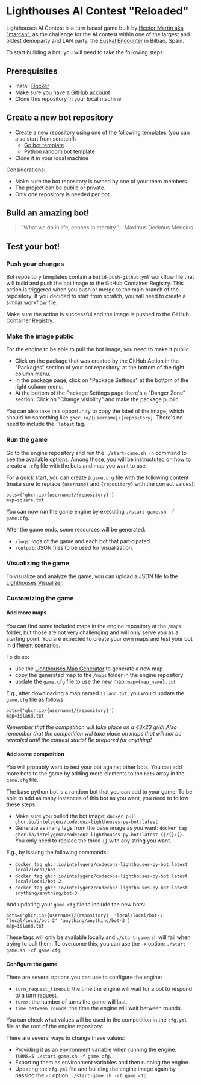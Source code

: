 # Lighthouses AI Contest "Reloaded"

Lighthouses AI Contest is a turn based game built by [Hector Martin aka "marcan"](https://github.com/marcan/lighthouses_aicontest), as the challenge for the AI contest within one of the largest and oldest demoparty and LAN party, the [Euskal Encounter](https://ee32.euskalencounter.org/) in Bilbao, Spain.

To start building a bot, you will need to take the following steps:

## Prerequisites

- Install [Docker](https://docs.docker.com/engine/install/#release-channels)
- Make sure you have a [GitHub account](https://www.github.com)
- Clone this repository in your local machine

## Create a new bot repository

- Create a new repository using one of the following templates (you can also start from scratch!):
    - [Go bot template](https://github.com/new?owner=intelygenz&template_name=codeconz-lighthouses-go-bot&template_owner=intelygenz)
    - [Python random bot template](https://github.com/new?owner=intelygenz&template_name=codeconz-lighthouses-py-bot&template_owner=intelygenz)
- Clone it in your local machine

Considerations:

- Make sure the bot repository is owned by one of your team members.
- The project can be public or private.
- Only one repository is needed per bot.

## Build an amazing bot!

> "What we do in life, echoes in eternity." - Maximus Decimus Meridius

## Test your bot!

### Push your changes

Bot repository templates contain a `build-push-github.yml` workflow file that will build and push the bot image to the GitHub Container Registry.
This action is triggered when you push or merge to the main branch of the repository.
If you decided to start from scratch, you will need to create a similar workflow file.

Make sure the action is successful and the image is pushed to the GitHub Container Registry.

### Make the image public

For the engine to be able to pull the bot image, you need to make it public.

- Click on the package that was created by the GitHub Action in the "Packages" section of your bot repository, at the bottom of the right column menu.
- In the package page, click on "Package Settings" at the bottom of the right column menu.
- At the bottom of the Package Settings page there's a "Danger Zone" section. Click on "Change visibility" and make the package public.

You can also take this opportunity to copy the label of the image, which should be something like `ghcr.io/{username}/{repository}`. 
There's no need to include the `:latest` tag.

### Run the game

Go to the engine repository and run the `./start-game.sh -h` command to see the available options.
Among those, you will be instructuted on how to create a `.cfg` file with the bots and map you want to use.

For a quick start, you can create a `game.cfg` file with the following content (make sure to replace `{username}` and `{repository}` with the correct values):
```
bots=('ghcr.io/{username}/{repository}')
map=square.txt
```

You can now run the game engine by executing `./start-game.sh -f game.cfg`.

After the game ends, some resources will be generated:
- `/logs`: logs of the game and each bot that participated.
- `/output`: JSON files to be used for visualization.

### Visualizing the game

To visualize and analyze the game, you can upload a JSON file to the [Lighthouses Visualizer](https://intelygenz.github.io/codeconz-lighthouses-engine/).

### Customizing the game

#### Add more maps

You can find some included maps in the engine repository at the `/maps` folder,
but those are not very challenging and will only serve you as a starting point.
You are expected to create your own maps and test your bot in different scenarios.

To do so:

- use the [Lighthouses Map Generator](https://dovixman.github.io/lighthouses_map_generator/) to generate a new map
- copy the generated map to the `/maps` folder in the engine repository
- update the `game.cfg` file to use the new map: `map={map_name}.txt`

E.g., after downloading a map named `island.txt`, you would update the `game.cfg` file as follows:

```
bots=('ghcr.io/{username}/{repository}')
map=island.txt
```

*Remember that the competition will take place on a 43x23 grid!*
*Also remember that the competition will take place on maps that will not be revealed until the contest starts!
Be prepared for anything!*

#### Add some competition

You will probably want to test your bot against other bots.
You can add more bots to the game by adding more elements to the `bots` array in the `game.cfg` file.

The base python bot is a random bot that you can add to your game.
To be able to add as many instances of this bot as you want, you need to follow these steps:
- Make sure you pulled the bot image: `docker pull ghcr.io/intelygenz/codeconz-lighthouses-py-bot:latest`
- Generate as many tags from the base image as you want: `docker tag ghcr.io/intelygenz/codeconz-lighthouses-py-bot:latest {}/{}/{}`.  
  You only need to replace the three `{}` with any string you want.

E.g., by issuing the following commands:

- `docker tag ghcr.io/intelygenz/codeconz-lighthouses-py-bot:latest local/local/bot-1`
- `docker tag ghcr.io/intelygenz/codeconz-lighthouses-py-bot:latest local/local/bot-2`
- `docker tag ghcr.io/intelygenz/codeconz-lighthouses-py-bot:latest anything/anything/bot-3`

And updating your `game.cfg` file to include the new bots:

```
bots=('ghcr.io/{username}/{repository}' 'local/local/bot-1' 'local/local/bot-2' 'anything/anything/bot-3')
map=island.txt
```

These tags will only be available locally and `./start-game.sh` will fail when trying to pull them.
To overcome this, you can use the `-x` option: `./start-game.sh -xf game.cfg`.

#### Configure the game

There are several options you can use to configure the engine:
- `turn_request_timeout`: the time the engine will wait for a bot to respond to a turn request.
- `turns`: the number of turns the game will last.
- `time_between_rounds`: the time the engine will wait between rounds.

You can check what values will be used in the competition in the `cfg.yml` file at the root of the engine repository.

There are several ways to change these values:
- Providing it as an environment variable when running the engine: `TURNS=5 ./start-game.sh -f game.cfg`.
- Exporting them as environment variables and then running the engine.
- Updating the `cfg.yml` file and building the engine image again by passing the `-r` option: `./start-game.sh -rf game.cfg`.
